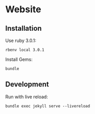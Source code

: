 # Website

## Installation
Use ruby 3.0.1:
```
rbenv local 3.0.1
```

Install Gems:
```
bundle
```

## Development
Run with live reload:
```
bundle exec jekyll serve --livereload
```




